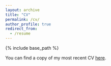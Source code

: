 ```yaml
---
layout: archive
title: "CV"
permalink: /cv/
author_profile: true
redirect_from:
  - /resume
---
```


{% include base_path %}

You can find a copy of my most recent CV [here](http://cdinkel.github.io/files/Christopher_Dinkel_CV_2_25_2020.pdf).
